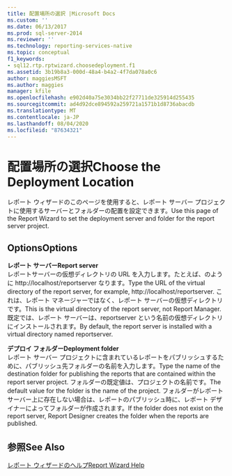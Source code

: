 ```yaml
---
title: 配置場所の選択 |Microsoft Docs
ms.custom: ''
ms.date: 06/13/2017
ms.prod: sql-server-2014
ms.reviewer: ''
ms.technology: reporting-services-native
ms.topic: conceptual
f1_keywords:
- sql12.rtp.rptwizard.choosedeployment.f1
ms.assetid: 3b19b8a3-000d-48a4-b4a2-4f7da078a0c6
author: maggiesMSFT
ms.author: maggies
manager: kfile
ms.openlocfilehash: e902d40a75e3034bb22f27711de325914d255435
ms.sourcegitcommit: ad4d92dce894592a259721a1571b1d8736abacdb
ms.translationtype: MT
ms.contentlocale: ja-JP
ms.lasthandoff: 08/04/2020
ms.locfileid: "87634321"
---
```

# <a name="choose-the-deployment-location"></a><span data-ttu-id="3e337-102">配置場所の選択</span><span class="sxs-lookup"><span data-stu-id="3e337-102">Choose the Deployment Location</span></span>
  <span data-ttu-id="3e337-103">レポート ウィザードのこのページを使用すると、レポート サーバー プロジェクトに使用するサーバーとフォルダーの配置を設定できます。</span><span class="sxs-lookup"><span data-stu-id="3e337-103">Use this page of the Report Wizard to set the deployment server and folder for the report server project.</span></span>  
  
## <a name="options"></a><span data-ttu-id="3e337-104">Options</span><span class="sxs-lookup"><span data-stu-id="3e337-104">Options</span></span>  
 <span data-ttu-id="3e337-105">**レポート サーバー**</span><span class="sxs-lookup"><span data-stu-id="3e337-105">**Report server**</span></span>  
 <span data-ttu-id="3e337-106">レポートサーバーの仮想ディレクトリの URL を入力します。たとえば、のように http://localhost/reportserver なります。</span><span class="sxs-lookup"><span data-stu-id="3e337-106">Type the URL of the virtual directory of the report server, for example, http://localhost/reportserver.</span></span> <span data-ttu-id="3e337-107">これは、レポート マネージャーではなく、レポート サーバーの仮想ディレクトリです。</span><span class="sxs-lookup"><span data-stu-id="3e337-107">This is the virtual directory of the report server, not Report Manager.</span></span> <span data-ttu-id="3e337-108">既定では、レポート サーバーは、reportserver という名前の仮想ディレクトリにインストールされます。</span><span class="sxs-lookup"><span data-stu-id="3e337-108">By default, the report server is installed with a virtual directory named reportserver.</span></span>  
  
 <span data-ttu-id="3e337-109">**デプロイ フォルダー**</span><span class="sxs-lookup"><span data-stu-id="3e337-109">**Deployment folder**</span></span>  
 <span data-ttu-id="3e337-110">レポート サーバー プロジェクトに含まれているレポートをパブリッシュするために、パブリッシュ先フォルダーの名前を入力します。</span><span class="sxs-lookup"><span data-stu-id="3e337-110">Type the name of the destination folder for publishing the reports that are contained within the report server project.</span></span> <span data-ttu-id="3e337-111">フォルダーの既定値は、プロジェクトの名前です。</span><span class="sxs-lookup"><span data-stu-id="3e337-111">The default value for the folder is the name of the project.</span></span> <span data-ttu-id="3e337-112">フォルダーがレポート サーバー上に存在しない場合は、レポートのパブリッシュ時に、レポート デザイナーによってフォルダーが作成されます。</span><span class="sxs-lookup"><span data-stu-id="3e337-112">If the folder does not exist on the report server, Report Designer creates the folder when the reports are published.</span></span>  
  
## <a name="see-also"></a><span data-ttu-id="3e337-113">参照</span><span class="sxs-lookup"><span data-stu-id="3e337-113">See Also</span></span>  
 [<span data-ttu-id="3e337-114">レポート ウィザードのヘルプ</span><span class="sxs-lookup"><span data-stu-id="3e337-114">Report Wizard Help</span></span>](../../2014/reporting-services/report-wizard-help.md)  
  
  
